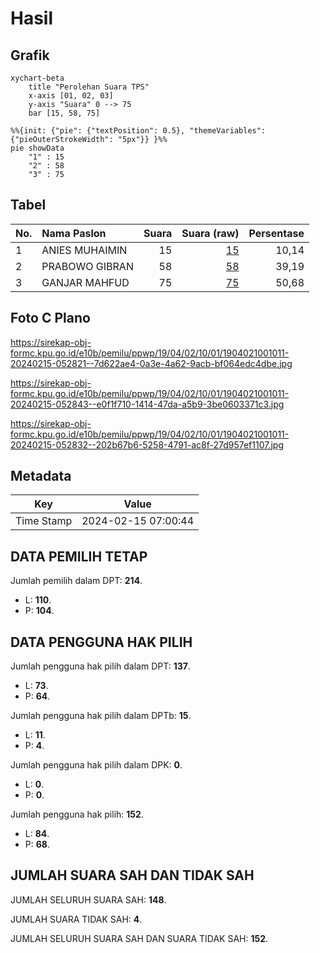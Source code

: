 # Hasil

## Grafik

```mermaid
xychart-beta
    title "Perolehan Suara TPS"
    x-axis [01, 02, 03]
    y-axis "Suara" 0 --> 75
    bar [15, 58, 75]
```

```mermaid
%%{init: {"pie": {"textPosition": 0.5}, "themeVariables": {"pieOuterStrokeWidth": "5px"}} }%%
pie showData
    "1" : 15
    "2" : 58
    "3" : 75
```

## Tabel

| No. | Nama Paslon    | Suara | Suara (raw) | Persentase |
|:--- |:-------------- | -----:| -----------:| ----------:|
| 1   | ANIES MUHAIMIN | 15    | [15][p-1]   | 10,14      |
| 2   | PRABOWO GIBRAN | 58    | [58][p-2]   | 39,19      |
| 3   | GANJAR MAHFUD  | 75    | [75][p-3]   | 50,68      |


[p-1]: https://github.com/gigit-pemilu/pemilu-2024-19-kepulauan-bangka-belitung/blob/main/pilpres/hitung-suara/sub/19-kepulauan-bangka-belitung/sub/04-bangka-tengah/sub/02-pangkalan-baru/sub/1001-dul/sub/011-tps/sub/paslon-1.txt
[p-2]: https://github.com/gigit-pemilu/pemilu-2024-19-kepulauan-bangka-belitung/blob/main/pilpres/hitung-suara/sub/19-kepulauan-bangka-belitung/sub/04-bangka-tengah/sub/02-pangkalan-baru/sub/1001-dul/sub/011-tps/sub/paslon-2.txt
[p-3]: https://github.com/gigit-pemilu/pemilu-2024-19-kepulauan-bangka-belitung/blob/main/pilpres/hitung-suara/sub/19-kepulauan-bangka-belitung/sub/04-bangka-tengah/sub/02-pangkalan-baru/sub/1001-dul/sub/011-tps/sub/paslon-3.txt

## Foto C Plano

https://sirekap-obj-formc.kpu.go.id/e10b/pemilu/ppwp/19/04/02/10/01/1904021001011-20240215-052821--7d622ae4-0a3e-4a62-9acb-bf064edc4dbe.jpg

https://sirekap-obj-formc.kpu.go.id/e10b/pemilu/ppwp/19/04/02/10/01/1904021001011-20240215-052843--e0f1f710-1414-47da-a5b9-3be0603371c3.jpg

https://sirekap-obj-formc.kpu.go.id/e10b/pemilu/ppwp/19/04/02/10/01/1904021001011-20240215-052832--202b67b6-5258-4791-ac8f-27d957ef1107.jpg


## Metadata

| Key        | Value               |
| ---------- | ------------------- |
| Time Stamp | 2024-02-15 07:00:44 |


## DATA PEMILIH TETAP

Jumlah pemilih dalam DPT: **214**.
 * L: **110**.
 * P: **104**.

## DATA PENGGUNA HAK PILIH

Jumlah pengguna hak pilih dalam DPT: **137**.
 * L: **73**.
 * P: **64**.

Jumlah pengguna hak pilih dalam DPTb: **15**.
 * L: **11**.
 * P: **4**.

Jumlah pengguna hak pilih dalam DPK: **0**.
 * L: **0**.
 * P: **0**.

Jumlah pengguna hak pilih: **152**.
 * L: **84**.
 * P: **68**.

## JUMLAH SUARA SAH DAN TIDAK SAH

JUMLAH SELURUH SUARA SAH: **148**.

JUMLAH SUARA TIDAK SAH: **4**.

JUMLAH SELURUH SUARA SAH DAN SUARA TIDAK SAH: **152**.


